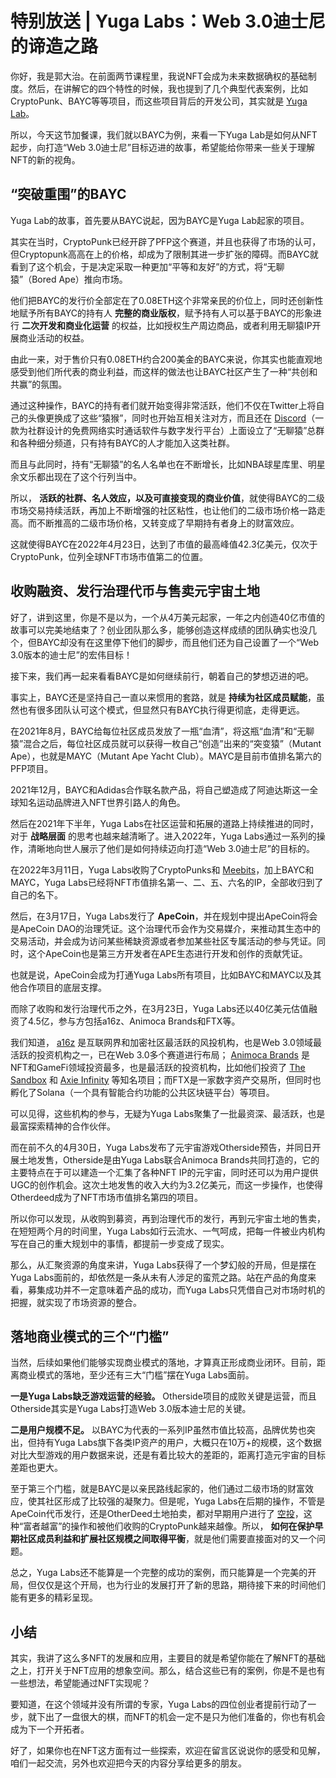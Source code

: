 # 特别放送 | Yuga Labs：Web 3.0迪士尼的谛造之路
你好，我是郭大治。在前面两节课程里，我说NFT会成为未来数据确权的基础制度。然后，在讲解它的四个特性的时候，我也提到了几个典型代表案例，比如CryptoPunk、BAYC等等项目，而这些项目背后的开发公司，其实就是 [Yuga Lab](https://www.yuga.com/)。

所以，今天这节加餐课，我们就以BAYC为例，来看一下Yuga Lab是如何从NFT起步，向打造“Web 3.0迪士尼”目标迈进的故事，希望能给你带来一些关于理解NFT的新的视角。

## “突破重围”的BAYC

Yuga Lab的故事，首先要从BAYC说起，因为BAYC是Yuga Lab起家的项目。

其实在当时，CryptoPunk已经开辟了PFP这个赛道，并且也获得了市场的认可，但Cryptopunk高高在上的价格，却成为了限制其进一步扩张的障碍。而BAYC就看到了这个机会，于是决定采取一种更加“平等和友好”的方式，将“无聊猿”（Bored Ape）推向市场。

他们把BAYC的发行价全部定在了0.08ETH这个非常亲民的价位上，同时还创新性地赋予所有BAYC的持有人 **完整的商业版权**，赋予持有人可以基于BAYC的形象进行 **二次开发和商业化运营** 的权益，比如授权生产周边商品，或者利用无聊猿IP开展商业活动的权益。

由此一来，对于售价只有0.08ETH约合200美金的BAYC来说，你其实也能直观地感受到他们所代表的商业利益，而这样的做法也让BAYC社区产生了一种“共创和共赢”的氛围。

通过这种操作，BAYC的持有者们就开始变得非常活跃，他们不仅在Twitter上将自己的头像更换成了这些“猿猴”，同时也开始互相关注对方，而且还在 [Discord](https://discord.com/)（一款为社群设计的免费网络实时通话软件与数字发行平台）上面设立了“无聊猿”总群和各种细分频道，只有持有BAYC的人才能加入这类社群。

而且与此同时，持有“无聊猿”的名人名单也在不断增长，比如NBA球星库里、明星余文乐都出现在了这个行列当中。

所以， **活跃的社群、名人效应，以及可直接变现的商业价值**，就使得BAYC的二级市场交易持续活跃，再加上不断增强的社区粘性，也让他们的二级市场价格一路走高。而不断推高的二级市场价格，又转变成了早期持有者身上的财富效应。

这就使得BAYC在2022年4月23日，达到了市值的最高峰值42.3亿美元，仅次于CryptoPunk，位列全球NFT市场市值第二的位置。

## 收购融资、发行治理代币与售卖元宇宙土地

好了，讲到这里，你是不是以为，一个从4万美元起家，一年之内创造40亿市值的故事可以完美地结束了？创业团队那么多，能够创造这样成绩的团队确实也没几个，但BAYC却没有在这里停下他们的脚步，而且他们还为自己设置了一个“Web 3.0版本的迪士尼”的宏伟目标！

接下来，我们再一起来看看BAYC是如何继续前行，朝着自己的梦想迈进的吧。

事实上，BAYC还是坚持自己一直以来惯用的套路，就是 **持续为社区成员赋能**，虽然也有很多团队认可这个模式，但显然只有BAYC执行得更彻底，走得更远。

在2021年8月，BAYC给每位社区成员发放了一瓶“血清”，将这瓶“血清”和“无聊猿”混合之后，每位社区成员就可以获得一枚自己“创造”出来的“突变猿”（Mutant Ape），也就是MAYC（Mutant Ape Yacht Club）。MAYC是目前市值排名第六的PFP项目。

2021年12月，BAYC和Adidas合作联名款产品，将自己塑造成了阿迪达斯这一全球知名运动品牌进入NFT世界引路人的角色。

然后在2021年下半年，Yuga Labs在社区运营和拓展的道路上持续推进的同时，对于 **战略层面** 的思考也越来越清晰了。进入2022年，Yuga Labs通过一系列的操作，清晰地向世人展示了他们是如何持续迈向打造“Web 3.0迪士尼”的目标的。

在2022年3月11日，Yuga Labs收购了CryptoPunks和 [Meebits](https://meebits.app/)，加上BAYC和MAYC，Yuga Labs已经将NFT市值排名第一、二、五、六名的IP，全部收归到了自己的名下。

然后，在3月17日，Yuga Labs发行了 **ApeCoin**，并在规划中提出ApeCoin将会是ApeCoin DAO的治理凭证。这个治理代币会作为交易媒介，来推动其生态中的交易活动，并会成为访问某些稀缺资源或者参加某些社区专属活动的参与凭证。同时，这个ApeCoin也是第三方开发者在APE生态进行开发和创作的贡献凭证。

也就是说，ApeCoin会成为打通Yuga Labs所有项目，比如BAYC和MAYC以及其他合作项目的底层支撑。

而除了收购和发行治理代币之外，在3月23日，Yuga Labs还以40亿美元估值融资了4.5亿，参与方包括a16z、Animoca Brands和FTX等。

我们知道， [a16z](https://zh.wikipedia.org/zh-cn/Andreessen_Horowitz) 是互联网界和加密社区最活跃的风投机构，也是Web 3.0领域最活跃的投资机构之一，已在Web 3.0多个赛道进行布局； [Animoca Brands](https://www.animocabrands.com/) 是NFT和GameFi领域投资最多，也是最活跃的投资机构，比如他们投资了 [The Sandbox](https://www.animocabrands.com/the-sandbox-announces-multiple-hong-kong-partnerships-to-create-mega-city-in-the-metaverse) 和 [Axie Infinity](https://www.animocabrands.com/why-we-continue-to-invest-and-support-sky-mavis) 等知名项目；而FTX是一家数字资产交易所，但同时也孵化了Solana（一个具有智能合约功能的公共区块链平台）等项目。

可以见得，这些机构的参与，无疑为Yuga Labs聚集了一批最资深、最活跃，也是最富探索精神的合作伙伴。

而在前不久的4月30日，Yuga Labs发布了元宇宙游戏Otherside预告，并同日开展土地发售，Otherside是由Yuga Labs联合Animoca Brands共同打造的，它的主要特点在于可以建造一个汇集了各种NFT IP的元宇宙，同时还可以为用户提供UGC的创作机会。这次土地发售的收入大约为3.2亿美元，而这一步操作，也使得Otherdeed成为了NFT市场市值排名第四的项目。

所以你可以发现，从收购到募资，再到治理代币的发行，再到元宇宙土地的售卖，在短短两个月的时间里，Yuga Labs如行云流水、一气呵成，把每一件被业内机构写在自己的重大规划中的事情，都提前一步变成了现实。

那么，从汇聚资源的角度来讲，Yuga Labs获得了一个梦幻般的开局，但是摆在Yuga Labs面前的，却依然是一条从未有人涉足的蛮荒之路。站在产品的角度来看，募集成功并不一定意味着产品的成功，而Yuga Labs只凭借自己对市场时机的把握，就实现了市场资源的整合。

## 落地商业模式的三个“门槛”

当然，后续如果他们能够实现商业模式的落地，才算真正形成商业闭环。目前，距离商业模式的落地，至少还有三大“门槛”摆在Yuga Labs面前。

**一是Yuga Labs缺乏游戏运营的经验。** Otherside项目的成败关键是运营，而且Otherside其实是Yuga Labs打造Web 3.0版本迪士尼的关键。

**二是用户规模不足。** 以BAYC为代表的一系列IP虽然市值比较高，品牌优势也突出，但持有Yuga Labs旗下各类IP资产的用户，大概只在10万+的规模，这个数据对比大型游戏的用户数据来说，还是有着比较大的差距的，距离打造元宇宙的目标差距也更大。

至于第三个门槛，就是BAYC是以亲民路线起家的，他们通过二级市场的财富效应，使其社区形成了比较强的凝聚力。但是呢，Yuga Labs在后期的操作，不管是ApeCoin代币发行，还是OtherDeed土地拍卖，都对早期用户进行了 [空投](https://zh.wikipedia.org/zh-cn/%E7%A9%BA%E6%8A%95_(%E5%8C%BA%E5%9D%97%E9%93%BE))，这种“富者越富”的操作和被他们收购的CryptoPunk越来越像。所以， **如何在保护早期社区成员利益和扩展社区规模之间取得平衡**，就是他们需要直接面对的又一个问题。

总之，Yuga Labs还不能算是一个完整的成功的案例，而只能算是一个完美的开局，但仅仅是这个开局，也为行业的发展打开了新的思路，期待接下来的时间他们能有更多的精彩呈现。

## 小结

其实，我讲了这么多NFT的发展和应用，主要目的就是希望你能在了解NFT的基础之上，打开关于NFT应用的想象空间。那么，结合这些已有的案例，你是不是也有一些想法，希望能通过NFT实现呢？

要知道，在这个领域并没有所谓的专家，Yuga Labs的四位创业者提前行动了一步，就下出了一盘很大的棋，而NFT的机会一定不是只为他们准备的，你也有机会成为下一个开拓者。

好了，如果你也在NFT这方面有过一些探索，欢迎在留言区说说你的感受和见解，咱们一起交流，另外也欢迎把今天的内容分享给更多的朋友。